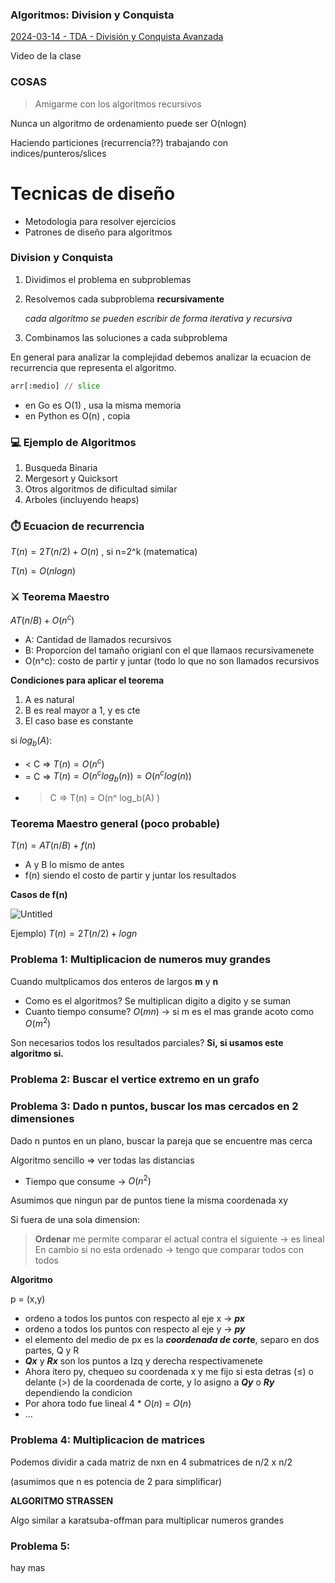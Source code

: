 ### Algoritmos: Division y Conquista

[2024-03-14 - TDA - División y Conquista Avanzada](https://www.youtube.com/watch?v=22h0kOTKZ0c&list=PLLfC2vEod54Iwg2t684y_fRoBVavY1HjR&index=3&t=8s&ab_channel=AlgoritmosFiubaCursoBuchwald)

Video de la clase

### COSAS

> Amigarme con los algoritmos recursivos
> 

Nunca un algoritmo de ordenamiento puede ser O(nlogn)

Haciendo particiones (recurrencia??) trabajando con indices/punteros/slices 

# Tecnicas de diseño

- Metodologia para resolver ejercicios
- Patrones de diseño para algoritmos

### Division y Conquista

1. Dividimos el problema en subproblemas
2. Resolvemos cada subproblema **recursivamente**
    
    *cada algoritmo se pueden escribir de forma iterativa y recursiva*
    
3. Combinamos las soluciones a cada subproblema

En general para analizar la complejidad debemos analizar la ecuacion de recurrencia que representa el algoritmo. 

```python
arr[:medio] // slice
```

- en Go es O(1) , usa la misma memoria
- en Python es O(n) , copia

### 💻 Ejemplo de Algoritmos

1. Busqueda Binaria
2. Mergesort y Quicksort
3. Otros algoritmos de dificultad similar
4. Arboles (incluyendo heaps)

### **⏱️ Ecuacion de recurrencia**

$T(n) = 2T(n/2) + O(n)$ , si n=2^k (matematica)

$T(n) = O(n log n)$

### ⚔️ Teorema Maestro

$AT(n/B) + O(n^c)$

- A: Cantidad de llamados recursivos
- B: Proporcion del tamaño origianl con el que llamaos recursivamenete
- O(n^c): costo de partir y juntar (todo lo que no son llamados recursivos

**Condiciones para aplicar el teorema**

1. A es natural
2. B es real mayor a 1, y es cte
3. El caso base es constante

si $log_b(A)$:

- < C   ⇒   $T(n) = O(n^c)$
- = C   ⇒   $T(n) = O(n^c log_b(n)) = O(n^clog(n))$
- > C   ⇒   T(n) = O(n^ log_b(A) )

### Teorema Maestro general (poco probable)

$T(n) = AT(n/B) + f(n)$

- A y B lo mismo de antes
- f(n) siendo el costo de partir y juntar los resultados

**Casos de f(n)**

![Untitled](https://prod-files-secure.s3.us-west-2.amazonaws.com/89c36a8a-a367-4dc3-a2a9-fab688ef6a52/bada76c3-56fc-4ed0-a5fe-23461140b106/Untitled.png)

Ejemplo) $T(n) = 2T(n/2) + log n$

### Problema 1: Multiplicacion de numeros muy grandes

Cuando multplicamos dos enteros de largos **m** y **n**

- Como es el algoritmos? Se multiplican digito a digito y se suman
- Cuanto tiempo consume? $O(mn)$ → si m es el mas grande acoto como $O(m^2)$

Son necesarios todos los resultados parciales? **Si, si usamos este algoritmo si.**

### Problema 2: Buscar el vertice extremo en un grafo

### Problema 3: Dado n puntos, buscar los mas cercados en 2 dimensiones

Dado n puntos en un plano, buscar la pareja que se encuentre mas cerca

Algoritmo sencillo ⇒ ver todas las distancias

- Tiempo que consume → $O(n^2)$

Asumimos que ningun par de puntos tiene la misma coordenada xy

Si fuera de una sola dimension: 

> **Ordenar** me permite comparar el actual contra el siguiente → es lineal
En cambio si no esta ordenado → tengo que comparar todos con todos
> 

**Algoritmo**

p = (x,y)

- ordeno a todos los puntos con respecto al eje x → ***px***
- ordeno a todos los puntos con respecto al eje y → ***py***
- el elemento del medio de px es la ***coordenada de cort*e**, separo en dos partes, Q y R
- ***Qx*** y ***Rx*** son los puntos a Izq y derecha respectivamenete
- Ahora itero py, chequeo su coordenada x y me fijo si esta detras (≤) o delante (>) de la coordenada de corte, y lo asigno a ***Qy*** o ***Ry*** dependiendo la condicion
- Por ahora todo fue lineal 4 * $O(n)$ =  $O(n)$
- …

### Problema 4: Multiplicacion de matrices

Podemos dividir a cada matriz de nxn en 4 submatrices de n/2 x n/2 

(asumimos que n es potencia de 2 para simplificar)

**ALGORITMO STRASSEN**

Algo similar a karatsuba-offman para multiplicar numeros grandes

### Problema 5:

hay mas